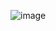 ![image](https://user-images.githubusercontent.com/60442877/205424691-175b9db1-3831-4c47-a5f4-b1d6fe14cd3e.png)

